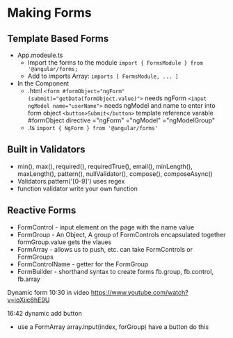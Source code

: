 # Making Forms
## Template Based Forms
- App.modeule.ts 
    - Import the forms to the module 
      `import { FormsModule } from '@angular/forms;`
    - Add to imports Array:
      `imports [ FormsModule, ... ]`
- In the Component
    - .html
    `<form #formObject="ngForm" (submit)="getData(formObject.value)">` needs ngForm
      `<input ngModel name="userName">` needs ngModel and name to enter into form object
      `<button>Submit</button>`
    template reference varable #formObject
    directive ="ngForm" 
              ="ngModel"
              ="ngModelGroup"
    - .ts
    `import { NgForm } from '@angular/forms'`
## Built in Validators
- min(), max(), required(), requiredTrue(), email(), minLength(), maxLength(), pattern(), nullValidator(), compose(), composeAsync()  
- Validators.pattern('[0-9]') uses regex
- function validator write your own function

## Reactive Forms

- FormControl - input element on the page with the name value
- FormGroup - An Object, A group of FormControls encapsulated together formGroup.value gets the vlaues
- FormArray - allows us to push, etc. can take FormControls or FormGroups
- FormControlName - getter for the FormGroup
- FormBuilder - shorthand syntax to create forms fb.group, fb.control, fb.array 

Dynamic form 10:30 in video https://www.youtube.com/watch?v=iqXiic6hE9U

16:42 dynamic add button

- use a FormArray array.input(index, forGroup) have a button do this


    
